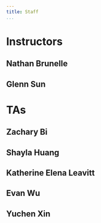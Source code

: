 ```yaml
---
title: Staff
...
```


# Instructors

## Nathan Brunelle

## Glenn Sun

# TAs

## Zachary Bi

## Shayla Huang

## Katherine Elena Leavitt

## Evan Wu

## Yuchen Xin